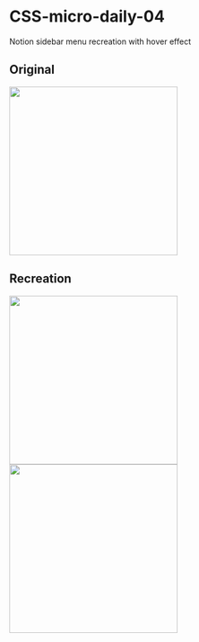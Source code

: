 # CSS-micro-daily-04

Notion sidebar menu recreation with hover effect

## Original  
<img src="https://user-images.githubusercontent.com/3280206/174151563-15edb20e-84db-4e13-9c37-3957c8a345f0.png" width="300" >

## Recreation  
<img src="https://user-images.githubusercontent.com/3280206/174151608-eec96d41-9c0f-4cd6-9eab-b50ccc1a3bf2.png" width="300" >
<img src="https://user-images.githubusercontent.com/3280206/174151650-780e69d8-35c3-4b6d-893d-941e10b1b93e.png" width="300" >
